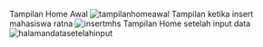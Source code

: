 Tampilan Home Awal ![tampilanhomeawal](https://github.com/user-attachments/assets/bb4fbe90-b913-429d-86c9-83ea84e3255e)
Tampilan ketika insert mahasiswa ratna ![insertmhs](https://github.com/user-attachments/assets/b22744e8-03fa-4588-a8e4-1332e907ea16)
Tampilan Home setelah input data ![halamandatasetelahinput](https://github.com/user-attachments/assets/edfcf653-413a-463c-b760-ae816ee67ca5)
